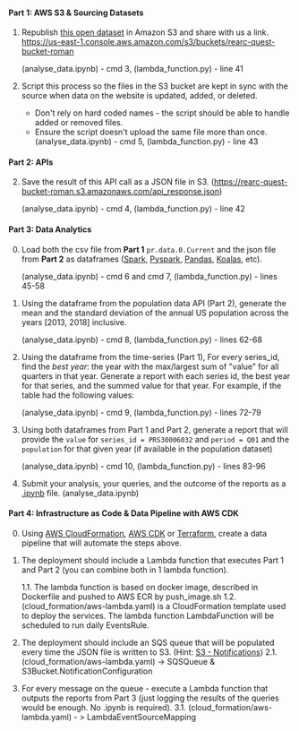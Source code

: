 #### Part 1: AWS S3 & Sourcing Datasets
1. Republish [this open dataset](https://download.bls.gov/pub/time.series/pr/) in Amazon S3 and share with us a link.
    https://us-east-1.console.aws.amazon.com/s3/buckets/rearc-quest-bucket-roman

    (analyse_data.ipynb) - cmd 3, (lambda_function.py) - line 41

2. Script this process so the files in the S3 bucket are kept in sync with the source when data on the website is updated, added, or deleted.
    - Don't rely on hard coded names - the script should be able to handle added or removed files.
    - Ensure the script doesn't upload the same file more than once.
    (analyse_data.ipynb) - cmd 5, (lambda_function.py) - line 43

#### Part 2: APIs
2. Save the result of this API call as a JSON file in S3.
    (https://rearc-quest-bucket-roman.s3.amazonaws.com/api_response.json)

    (analyse_data.ipynb) - cmd 4, (lambda_function.py) - line 42

#### Part 3: Data Analytics
0. Load both the csv file from **Part 1** `pr.data.0.Current` and the json file from **Part 2**
   as dataframes ([Spark](https://spark.apache.org/docs/1.6.1/api/java/org/apache/spark/sql/DataFrame.html),
                  [Pyspark](https://spark.apache.org/docs/latest/api/python/reference/api/pyspark.sql.DataFrame.html),
                  [Pandas](https://pandas.pydata.org/pandas-docs/stable/reference/api/pandas.DataFrame.html),
                  [Koalas](https://koalas.readthedocs.io/en/latest/),
                  etc).

    (analyse_data.ipynb) - cmd 6 and cmd 7, (lambda_function.py) - lines 45-58
    
1. Using the dataframe from the population data API (Part 2),
   generate the mean and the standard deviation of the annual US population across the years [2013, 2018] inclusive.

   (analyse_data.ipynb) - cmd 8, (lambda_function.py) - lines 62-68

2. Using the dataframe from the time-series (Part 1),
   For every series_id, find the *best year*: the year with the max/largest sum of "value" for all quarters in that year. Generate a report with each series id, the best year for that series, and the summed value for that year.
   For example, if the table had the following values:

   (analyse_data.ipynb) - cmd 9, (lambda_function.py) - lines 72-79


3. Using both dataframes from Part 1 and Part 2, generate a report that will provide the `value`
   for `series_id = PRS30006032` and `period = Q01` and the `population` for that given year (if available in the population dataset)

   (analyse_data.ipynb) - cmd 10, (lambda_function.py) - lines 83-96

4. Submit your analysis, your queries, and the outcome of the reports as a [.ipynb](https://fileinfo.com/extension/ipynb) file.
    (analyse_data.ipynb)

#### Part 4: Infrastructure as Code & Data Pipeline with AWS CDK
0. Using [AWS CloudFormation](https://aws.amazon.com/cloudformation/), [AWS CDK](https://aws.amazon.com/cdk/) or [Terraform](https://www.terraform.io/), create a data pipeline that will automate the steps above.
1. The deployment should include a Lambda function that executes
   Part 1 and Part 2 (you can combine both in 1 lambda function).
   
    1.1. The lambda function is based on docker image, described in Dockerfile and pushed to AWS ECR by push_image.sh
    1.2. (cloud_formation/aws-lambda.yaml) is a CloudFormation template used to deploy the services. 
         The lambda function LambdaFunction will be scheduled to run daily EventsRule.

2. The deployment should include an SQS queue that will be populated every time the JSON file is written to S3. (Hint: [S3 - Notifications](https://docs.aws.amazon.com/AmazonS3/latest/userguide/NotificationHowTo.html))
    2.1. (cloud_formation/aws-lambda.yaml) -> SQSQueue & S3Bucket.NotificationConfiguration
3. For every message on the queue - execute a Lambda function that outputs the reports from Part 3 (just logging the results of the queries would be enough. No .ipynb is required).
    3.1. (cloud_formation/aws-lambda.yaml) - > LambdaEventSourceMapping